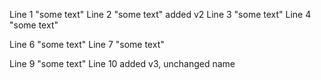 Line 1 "some text"
Line 2 "some text" added v2
Line 3 "some text"
Line 4 "some text"

Line 6 "some text"
Line 7 "some text"

Line 9 "some text"
Line 10 added v3, unchanged name
